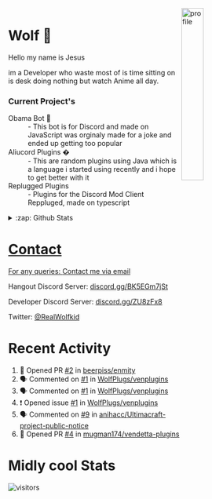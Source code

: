 
<img align="right" alt="profile" width=30% src="https://avatars1.githubusercontent.com/u/32025746?s=460&u=b71f51a6d786a0817807f3e953f36734ac4493c7&v=4">

<h1>Wolf 🐺</h1>

<p>Hello my name is Jesus 

im a Developer who waste most of is time sitting
on is desk doing nothing but watch Anime all day.

</p>


<h3>Current Project's</h3>
<dl>
  <dt>Obama Bot 🤖</dt>
  <dd>- This bot is for Discord and made on JavaScript was orginaly made for a joke and ended up getting too popular</dd>

  <dt>Aliucord Plugins �</dt>
  <dd>- This are random plugins using Java which is a language i started using recently and i hope to get better with it</dd>
  
  <dt>Replugged Plugins </dt>
  <dd>- Plugins for the Discord Mod Client Reppluged, made on typescript<dd>
</dl>

<!--<a href="https://youtube.com/c/Wolfkid">

<img src="https://img.shields.io/badge/Wolfkid%20-%23FF0000.svg?&style=for-the-badge&logo=YouTube&logoColor=white"/>
-->




<details>  
<summary>:zap: Github Stats</summary>
<a href="https://youtube.com/c/Wolfkid">
<img align="left" alt="Wolf's Github Stats" src="https://github-readme-stats.vercel.app/api?username=Wolfkid200444&show_icons=true&theme=tokyonight" />
<img align="bottom" alt="Wolf's Github Stats" src="https://github-readme-stats.vercel.app/api/top-langs/?username=Wolfkid200444&show_icons=true&theme=tokyonight"/>
  </details>

<h1>Contact</h1>
      <p>For any queries: <a href="mailto:helpwolf@gmail.com?Subject=My%20Query">Contact me via email</a></p>
      <p>Hangout Discord Server: <a href="https://discord.gg/BK5EGm7jSt">discord.gg/BK5EGm7jSt</a></p>
      <p>Developer Discord Server: <a href="https://discord.gg/ZU8zFx8">discord.gg/ZU8zFx8</a></p>
      <p>Twitter: <a href="https://twitter.com/RealWolfkid">@RealWolfkid</a></p>
     <!-- <p>My Website: <a href="https://realwolfie.ml">realwolfie.ml</a></p>
-->


  <h1> Recent Activity </h1>

<!--START_SECTION:activity-->
1. 💪 Opened PR [#2](https://github.com/beerpiss/enmity/pull/2) in [beerpiss/enmity](https://github.com/beerpiss/enmity)
2. 🗣 Commented on [#1](https://github.com/WolfPlugs/venplugins/issues/1) in [WolfPlugs/venplugins](https://github.com/WolfPlugs/venplugins)
3. 🗣 Commented on [#1](https://github.com/WolfPlugs/venplugins/issues/1) in [WolfPlugs/venplugins](https://github.com/WolfPlugs/venplugins)
4. ❗️ Opened issue [#1](https://github.com/WolfPlugs/venplugins/issues/1) in [WolfPlugs/venplugins](https://github.com/WolfPlugs/venplugins)
5. 🗣 Commented on [#9](https://github.com/anihacc/Ultimacraft-project-public-notice/issues/9) in [anihacc/Ultimacraft-project-public-notice](https://github.com/anihacc/Ultimacraft-project-public-notice)
6. 💪 Opened PR [#4](https://github.com/mugman174/vendetta-plugins/pull/4) in [mugman174/vendetta-plugins](https://github.com/mugman174/vendetta-plugins)
<!--END_SECTION:activity-->


  <h1> Midly cool Stats </h1>

  ![visitors](https://visitor-badge.laobi.icu/badge?page_id=Wolfkid200444.Wolfkid200444)
